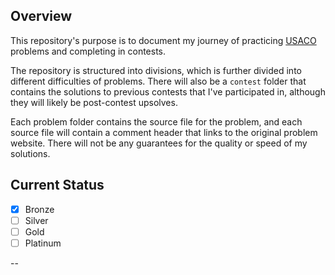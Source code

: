 ## Overview

This repository's purpose is to document my journey of practicing [USACO](usaco.org) problems and completing in contests. 

The repository is structured into divisions, which is further divided into different difficulties of problems. There will also be a `contest` folder that contains the solutions to previous contests that I've participated in, although they will likely be post-contest upsolves. 

Each problem folder contains the source file for the problem, and each source file will contain a comment header that links to the original problem website. There will not be any guarantees for the quality or speed of my solutions. 

## Current Status

- [x] Bronze
- [ ] Silver
- [ ] Gold
- [ ] Platinum

--
